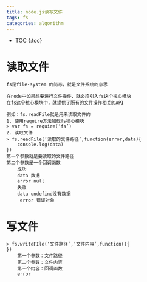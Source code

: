 ```yaml
---
title: node.js读写文件
tags: fs
categories: algorithm
---
```


* TOC
{:toc}

# 读取文件
    fs是file-system 的简写，就是文件系统的意思  
    
    在node中如果想要进行文件操作，就必须引入fs这个核心模块  
    在fs这个核心模块中，就提供了所有的文件操作相关的API  
    
    例如：fs.readFile就是用来读取文件的
    1. 使用require方法加载fs核心模块  
    > var fs = require(‘fs’)
    2. 读取文件  
    > fs.readFile(‘读取的文件路径’,function(error,data){  
        console.log(data)  
    })  
    第一个参数就是要读取的文件路径  
    第二个参数是一个回调函数  
        成功  
        data 数据  
        error null   
        失败  
        data undefind没有数据  
         error 错误对象



# 写文件
    > fs.writeFIle(‘文件路径’,’文件内容’,function(){
    })
        第一个参数：文件路径
        第二个参数：文件内容
        第三个内容：回调函数
        error
